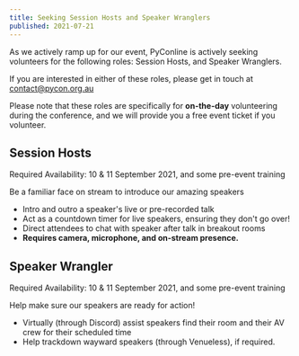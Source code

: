 ```yaml
---
title: Seeking Session Hosts and Speaker Wranglers
published: 2021-07-21
---
```



As we actively ramp up for our event, PyConline is actively seeking volunteers for the following roles: Session Hosts, and Speaker Wranglers. 

If you are interested in either of these roles, please get in touch at [contact@pycon.org.au](mailto:contact@pycon.org.au)

Please note that these roles are specifically for **on-the-day** volunteering during the conference, and we will provide you a free event ticket if you volunteer.

## Session Hosts

Required Availability: 10 & 11 September 2021, and some pre-event training

Be a familiar face on stream to introduce our amazing speakers

* Intro and outro a speaker's live or pre-recorded talk
* Act as a countdown timer for live speakers, ensuring they don't go over!
* Direct attendees to chat with speaker after talk in breakout rooms
* **Requires camera, microphone, and on-stream presence.**

## Speaker Wrangler

Required Availability: 10 & 11 September 2021, and some pre-event training

Help make sure our speakers are ready for action!

* Virtually (through Discord) assist speakers find their room and their AV crew for their scheduled time
* Help trackdown wayward speakers (through Venueless), if required.


